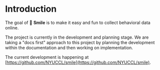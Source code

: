 # Introduction

The goal of 🫠 **Smile** is to make it easy and fun to collect behavioral data online.

The project is currently in the development and planning stage. We are taking a "docs first" approach to this project by planning the development within the documentation and then working on implementation. 

The current development is happening at [https://github.com/NYUCCL/smile](https://github.com/NYUCCL/smile).


